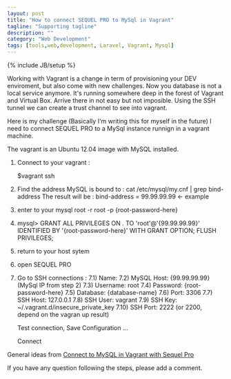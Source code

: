 ```yaml
---
layout: post
title: "How to connect SEQUEL PRO to MySql in Vagrant"
tagline: "Supporting tagline"
description: ""
category: "Web Development"
tags: [tools,web,development, Laravel, Vagrant, Mysql]
---
```

{% include JB/setup %}

Working with Vagrant is a change in term of provisioning your DEV enviroment, but also come with new challenges. Now you database is not a local service anymore.  It's running somewhere deep in the forest of Vagrant and Virtual Box.  Arrive there in not easy but not imposible.  Using the SSH tunnel we can create a trust channel to see into vagrant. 

Here is my challenge (Basically I'm writing this for myself in the future)
I need to connect SEQUEL PRO to a MySql instance runnign in a vagrant machine. 

The vagrant is an Ubuntu 12.04 image with MySQL installed.  

1) Connect to your vagrant : 

	$vagrant ssh

2) Find the address MySQL is bound to : cat /etc/mysql/my.cnf | grep bind-address
   The result will be : bind-address = 99.99.99.99 <- example

3) enter to your mysql root -r root -p {root-password-here}

4) mysql> GRANT ALL PRIVILEGES ON *.* TO 'root'@'{99.99.99.99}' IDENTIFIED BY '{root-password-here}' WITH GRANT OPTION; FLUSH PRIVILEGES;

5) return to your host sytem 

6) open SEQUEL PRO

7) Go to SSH connections :
	7.1) Name: <anyname>
	7.2) MySQL Host: {99.99.99.99}  (MySql IP from step 2)
	7.3) Username: root
	7.4) Password: {root-password-here}
	7.5) Database: {database-name}
	7.6) Port: 3306
	7.7) SSH Host: 127.0.0.1
	7.8) SSH User: vagrant
	7.9) SSH Key: ~/.vagrant.d/insecure_private_key
	7.10) SSH Port: 2222 (or 2200, depend on the vagran up result)

	Test connection, Save Configuration ... 

	Connect

General ideas from [Connect to MySQL in Vagrant with Sequel Pro](https://coderwall.com/p/yzwqvg/connect-to-mysql-in-vagrant-with-sequel-pro)

If you have any question following the steps, please add a comment. 